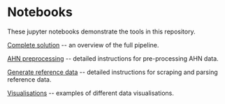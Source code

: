 # Notebooks

These jupyter notebooks demonstrate the tools in this repository.

[Complete solution](Complete%20solution.ipynb) -- an overview of the full pipeline.

[AHN preprocessing](AHN%20preprocessing.ipynb) -- detailed instructions for pre-processing AHN data.

[Generate reference data](Generate%20reference%20data.ipynb) -- detailed instructions for scraping and parsing reference data.

[Visualisations](Visualisations.ipynb) -- examples of different data visualisations.
